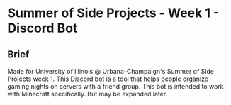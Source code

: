 # Summer of Side Projects - Week 1 - Discord Bot

## Brief
Made for University of Illinois @ Urbana-Champaign's Summer of Side Projects week 1. This
Discord bot is a tool that helps people organize gaming nights on servers with a friend group.
This bot is intended to work with Minecraft specifically. But may be expanded later.
